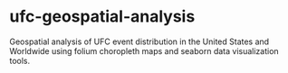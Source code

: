 # ufc-geospatial-analysis
Geospatial analysis of UFC event distribution in the United States and Worldwide using folium choropleth maps and seaborn data visualization tools.
